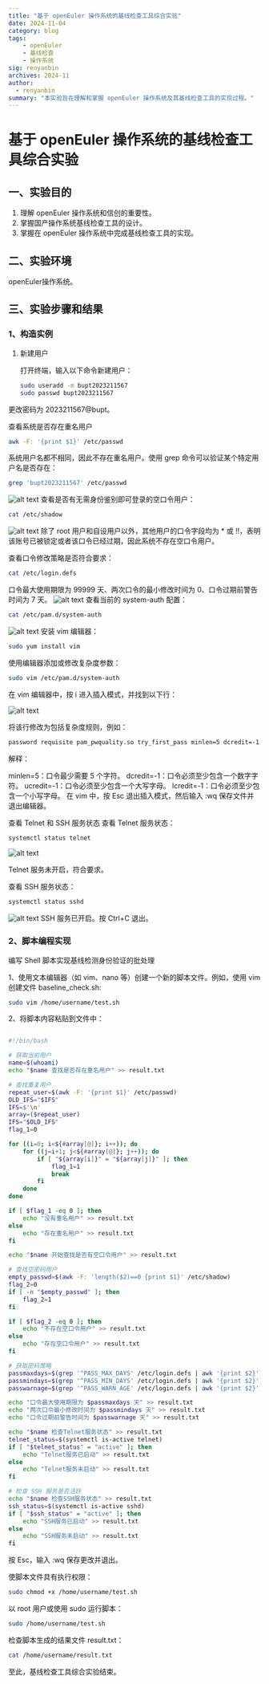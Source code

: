 ```yaml
---
title: "基于 openEuler 操作系统的基线检查工具综合实验"
date: 2024-11-04
category: blog
tags:
    - openEuler
    - 基线检查
    - 操作系统
sig: renyanbin
archives: 2024-11
author:
  - renyanbin
summary: "本实验旨在理解和掌握 openEuler 操作系统及其基线检查工具的实现过程。"
---
```


# 基于 openEuler 操作系统的基线检查工具综合实验

## 一、实验目的

1. 理解 openEuler 操作系统和信创的重要性。
2. 掌握国产操作系统基线检查工具的设计。
3. 掌握在 openEuler 操作系统中完成基线检查工具的实现。

## 二、实验环境

openEuler操作系统。

## 三、实验步骤和结果

### 1、构造实例

1. 新建用户

   打开终端，输入以下命令新建用户：

   ```bash
   sudo useradd -m bupt2023211567
   sudo passwd bupt2023211567
   ```

更改密码为 2023211567@bupt。

查看系统是否存在重名用户

```bash
awk -F: '{print $1}' /etc/passwd
```

系统用户名都不相同，因此不存在重名用户。使用 grep 命令可以验证某个特定用户名是否存在：

```bash
grep 'bupt2023211567' /etc/passwd
```

![alt text](picture/image-2.png)
查看是否有无需身份鉴别即可登录的空口令用户：

```bash
cat /etc/shadow
```

![alt text](picture/image-3.png)
除了 root 用户和自设用户以外，其他用户的口令字段均为 * 或 !!，表明该账号已被锁定或者该口令已经过期，因此系统不存在空口令用户。

查看口令修改策略是否符合要求：

```bash
cat /etc/login.defs
```

口令最大使用期限为 99999 天、两次口令的最小修改时间为 0、口令过期前警告时间为 7 天。
![alt text](picture/image-4.png)
查看当前的 system-auth 配置：

```bash
cat /etc/pam.d/system-auth
```

![alt text](picture/image-5.png)
安装 vim 编辑器：

```bash
sudo yum install vim
```

使用编辑器添加或修改复杂度参数：

```bash
sudo vim /etc/pam.d/system-auth
```

在 vim 编辑器中，按 i 进入插入模式，并找到以下行：

![alt text](picture/image-6.png)

将该行修改为包括复杂度规则，例如：

```bash
password requisite pam_pwquality.so try_first_pass minlen=5 dcredit=-1 ucredit=-1 lcredit=-1
```

解释：

minlen=5：口令最少需要 5 个字符。
dcredit=-1：口令必须至少包含一个数字字符。
ucredit=-1：口令必须至少包含一个大写字母。
lcredit=-1：口令必须至少包含一个小写字母。
在 vim 中，按 Esc 退出插入模式，然后输入 :wq 保存文件并退出编辑器。

查看 Telnet 和 SSH 服务状态 查看 Telnet 服务状态：

```bash
systemctl status telnet
```

![alt text](picture/image-7.png)

Telnet 服务未开启，符合要求。

查看 SSH 服务状态：

```bash
systemctl status sshd
```

![alt text](picture/image-8.png)
SSH 服务已开启。按 Ctrl+C 退出。

### 2、脚本编程实现

编写 Shell 脚本实现基线检测身份验证的批处理

1、使用文本编辑器（如 vim、nano 等）创建一个新的脚本文件。例如，使用 vim 创建文件 baseline_check.sh:

```bash
sudo vim /home/username/test.sh
```

2、将脚本内容粘贴到文件中：

```bash

#!/bin/bash

# 获取当前用户
name=$(whoami)
echo "$name 查找是否存在重名用户" >> result.txt

# 查找重复用户
repeat_user=$(awk -F: '{print $1}' /etc/passwd)
OLD_IFS="$IFS"
IFS=$'\n'
array=($repeat_user)
IFS="$OLD_IFS"
flag_1=0

for ((i=0; i<${#array[@]}; i++)); do
    for ((j=i+1; j<${#array[@]}; j++)); do
        if [ "${array[i]}" = "${array[j]}" ]; then
            flag_1=1
            break
        fi
    done
done

if [ $flag_1 -eq 0 ]; then
    echo "没有重名用户" >> result.txt
else
    echo "存在重名用户" >> result.txt
fi

echo "$name 开始查找是否有空口令用户" >> result.txt

# 查找空密码用户
empty_passwd=$(awk -F: 'length($2)==0 {print $1}' /etc/shadow)
flag_2=0
if [ -n "$empty_passwd" ]; then
    flag_2=1
fi

if [ $flag_2 -eq 0 ]; then
    echo "不存在空口令用户" >> result.txt
else
    echo "存在空口令用户" >> result.txt
fi

# 获取密码策略
passmaxdays=$(grep '^PASS_MAX_DAYS' /etc/login.defs | awk '{print $2}')
passmindays=$(grep '^PASS_MIN_DAYS' /etc/login.defs | awk '{print $2}')
passwarnage=$(grep '^PASS_WARN_AGE' /etc/login.defs | awk '{print $2}')

echo "口令最大使用期限为 $passmaxdays 天" >> result.txt
echo "两次口令最小修改时间为 $passmindays 天" >> result.txt
echo "口令过期前警告时间为 $passwarnage 天" >> result.txt

echo "$name 检查Telnet服务状态" >> result.txt
telnet_status=$(systemctl is-active telnet)
if [ "$telnet_status" = "active" ]; then
    echo "Telnet服务已启动" >> result.txt
else
    echo "Telnet服务未启动" >> result.txt
fi

# 检查 SSH 服务是否活跃
echo "$name 检查SSH服务状态" >> result.txt
ssh_status=$(systemctl is-active sshd)
if [ "$ssh_status" = "active" ]; then
    echo "SSH服务已启动" >> result.txt
else
    echo "SSH服务未启动" >> result.txt
fi
```

按 Esc，输入 :wq 保存更改并退出。

使脚本文件具有执行权限：

```bash
sudo chmod +x /home/username/test.sh
```

以 root 用户或使用 sudo 运行脚本：

```bash
sudo /home/username/test.sh
```

检查脚本生成的结果文件 result.txt：

```bash
cat /home/username/result.txt
```

至此，基线检查工具综合实验结束。
